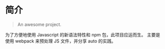 # 简介

> An awesome project.

为了方便地使用 Javascript 的新语法特性和 npm 包，此项目应运而生。
主要是使用 webpack 来预处理 JS 文件，并分享 auto 的实践。
